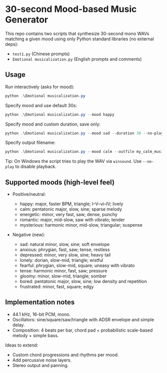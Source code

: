 # 30-second Mood-based Music Generator

This repo contains two scripts that synthesize 30-second mono WAVs matching a given mood using only Python standard libraries (no external deps):

- `test1.py` (Chinese prompts)
- `Emotional musicalization.py` (English prompts and comments)

## Usage

Run interactively (asks for mood):

```powershell
python .\Emotional musicalization.py
```

Specify mood and use default 30s:

```powershell
python .\Emotional musicalization.py --mood happy
```

Specify mood and custom duration, save only:

```powershell
python .\Emotional musicalization.py --mood sad --duration 30 --no-play
```

Specify output filename:

```powershell
python .\Emotional musicalization.py --mood calm --outfile my_calm_music.wav
```

Tip: On Windows the script tries to play the WAV via `winsound`. Use `--no-play` to disable playback.

## Supported moods (high-level feel)

- Positive/neutral:
	- happy: major, faster BPM, triangle; I–V–vi–IV; lively
	- calm: pentatonic major, slow, sine; sparse melody
	- energetic: minor, very fast, saw; dense, punchy
	- romantic: major, mid-slow, saw with vibrato; tender
	- mysterious: harmonic minor, mid-slow, triangular; suspense

- Negative (new):
	- sad: natural minor, slow, sine; soft envelope
	- anxious: phrygian, fast, saw; tense, restless
	- depressed: minor, very slow, sine; heavy tail
	- lonely: dorian, slow-mid, triangle; wistful
	- fearful: phrygian, slow-mid, square; uneasy with vibrato
	- tense: harmonic minor, fast, saw; pressure
	- gloomy: minor, slow-mid, triangle; somber
	- bored: pentatonic major, slow, sine; low density and repetition
	- frustrated: minor, fast, square; edgy

## Implementation notes

- 44.1 kHz, 16-bit PCM, mono.
- Oscillators: sine/square/saw/triangle with ADSR envelope and simple delay.
- Composition: 4 beats per bar, chord pad + probabilistic scale-based melody + simple bass.

Ideas to extend:
- Custom chord progressions and rhythms per mood.
- Add percussive noise layers.
- Stereo output and panning.
